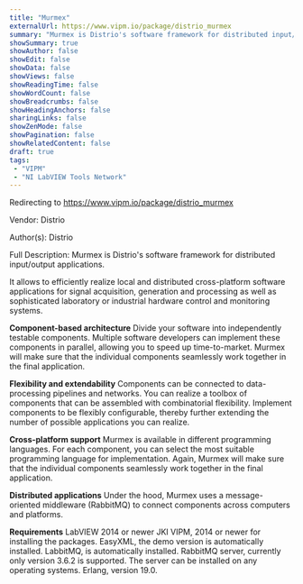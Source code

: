 ```yaml
---
title: "Murmex"
externalUrl: https://www.vipm.io/package/distrio_murmex
summary: "Murmex is Distrio's software framework for distributed input/output applications."
showSummary: true
showAuthor: false
showEdit: false
showData: false
showViews: false
showReadingTime: false
showWordCount: false
showBreadcrumbs: false
showHeadingAnchors: false
sharingLinks: false
showZenMode: false
showPagination: false
showRelatedContent: false
draft: true
tags:
 - "VIPM"
 - "NI LabVIEW Tools Network"
---
```


Redirecting to https://www.vipm.io/package/distrio_murmex

Vendor: Distrio

Author(s): Distrio
 
Full Description:
Murmex is Distrio's software framework for distributed input/output applications.

It allows to efficiently realize local and distributed cross-platform software applications for signal acquisition, generation and processing as well as sophisticated laboratory or industrial hardware control and monitoring systems.

**Component-based architecture**
Divide your software into independently testable components. Multiple software developers can implement these components in parallel, allowing you to speed up time-to-market. Murmex will make sure that the individual components seamlessly work together in the final application.

**Flexibility and extendability**
Components can be connected to data-processing pipelines and networks. You can realize a toolbox of components that can be assembled with combinatorial flexibility. Implement components to be flexibly configurable, thereby further extending the number of possible applications you can realize.

**Cross-platform support**
Murmex is available in different programming languages. For each component, you can select the most suitable programming language for implementation. Again, Murmex will make sure that the individual components seamlessly work together in the final application.

**Distributed applications**
Under the hood, Murmex uses a message-oriented middleware (RabbitMQ) to connect components across computers and platforms.

**Requirements**
LabVIEW 2014 or newer
JKI VIPM, 2014 or newer for installing the packages.
EasyXML, the demo version is automatically installed.
LabbitMQ, is automatically installed.
RabbitMQ server, currently only version 3.6.2 is supported. The server can be installed on any operating systems.
Erlang, version 19.0.